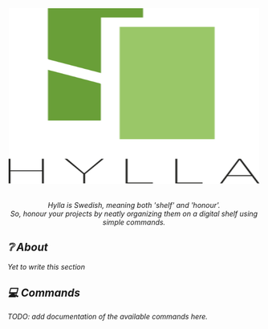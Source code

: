 <div align="center">
	<img width="500" height="350" src="media/logo.svg" alt="Hylla">
  <br>
  <br>
  <p>
    <i>
      Hylla is Swedish, meaning both 'shelf' and 'honour'.<br/>
      So, honour your projects by neatly organizing them on a digital shelf using simple commands.
    <i>
  </p>
</div>

## :grey_question: About
Yet to write this section

## :computer: Commands
TODO: add documentation of the available commands here.
